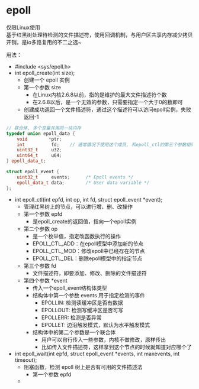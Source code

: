 # epoll

仅限Linux使用   
基于红黑树处理待检测的文件描述符，使用回调机制，与用户区共享内存减少拷贝开销，是io多路复用的不二之选~

用法：   
* #include <sys/epoll.h>
* int epoll_create(int size);
  * 创建一个 epoll 实例
  * 第一个参数 size
    * 在Linux内核2.6.8以前，指的是维护的最大文件描述符个数
    * 在2.6.8以后，是一个无效的参数，只需要指定一个大于0的数即可
  * 创建成功返回一个文件描述符，通过这个描述符可以访问epoll实例，失败返回-1

```c++
// 联合体, 多个变量共用同一块内存        
typedef union epoll_data {
 	void        *ptr;
	int          fd;	// 通常情况下使用这个成员, 和epoll_ctl的第三个参数相同即可
	uint32_t     u32;
	uint64_t     u64;
} epoll_data_t;

struct epoll_event {
	uint32_t     events;      /* Epoll events */
	epoll_data_t data;        /* User data variable */
};
```

* int epoll_ctl(int epfd, int op, int fd, struct epoll_event *event);
  * 管理红黑树上的节点，可以进行增、删、改操作
  * 第一个参数 epfd
    * 是epoll_create的返回值，指向一个epoll实例
  * 第二个参数 op
    * 是一个枚举值，指定改函数执行的操作
    * EPOLL_CTL_ADD：在epoll模型中添加新的节点
    * EPOLL_CTL_MOD：修改epoll中已经存在的节点
    * EPOLL_CTL_DEL：删除epoll模型中的指定节点
  * 第三个参数 fd
    * 文件描述符，即要添加、修改、删除的文件描述符
  * 第四个参数 *event
    * 传入一个epoll_event结构体类型
    * 结构体中第一个参数 events 用于指定检测的事件
      * EPOLLIN: 检测读缓冲区是否有数据
      * EPOLLOUT: 检测写缓冲区是否可写
      * EPOLLERR: 检测是否异常
      * EPOLLET: 边沿触发模式，默认为水平触发模式
    * 结构体中的第二个参数是一个联合体
      * 用户可以自行传入一些参数，内核不做修改，原样传出
      * 比如传入文件描述符，这样拿到这个节点的时候就知道对应哪个了
* int epoll_wait(int epfd, struct epoll_event *events, int maxevents, int timeout);
  * 阻塞函数，检测 epoll 树上是否有可用的文件描述法
 	* 第一个参数 epfd
  *  
